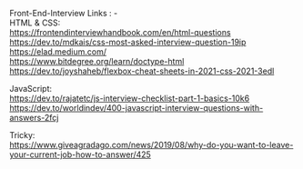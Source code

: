 Front-End-Interview Links : - <br>
HTML & CSS: <br>
https://frontendinterviewhandbook.com/en/html-questions <br>
https://dev.to/mdkais/css-most-asked-interview-question-19ip <br>
https://elad.medium.com/ <br>
https://www.bitdegree.org/learn/doctype-html <br>
https://dev.to/joyshaheb/flexbox-cheat-sheets-in-2021-css-2021-3edl <br>

JavaScript: <br>
https://dev.to/rajatetc/js-interview-checklist-part-1-basics-10k6 <br>
https://dev.to/worldindev/400-javascript-interview-questions-with-answers-2fcj <br>

Tricky:<br>
https://www.giveagradago.com/news/2019/08/why-do-you-want-to-leave-your-current-job-how-to-answer/425 <br>
